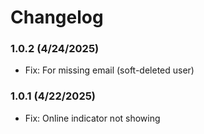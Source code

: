 Changelog
=========
### 1.0.2 (4/24/2025)
- Fix: For missing email (soft-deleted user)

### 1.0.1 (4/22/2025)
- Fix: Online indicator not showing
